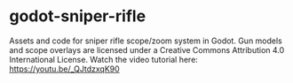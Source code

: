 # godot-sniper-rifle
Assets and code for sniper rifle scope/zoom system in Godot. Gun models and scope overlays are licensed under a Creative Commons Attribution 4.0 International License. Watch the video tutorial here: https://youtu.be/_QJtdzxqK90
